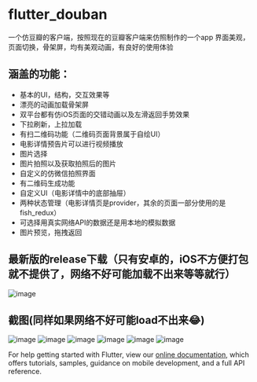 # flutter_douban

一个仿豆瓣的客户端，按照现在的豆瓣客户端来仿照制作的一个app
界面美观，页面切换，骨架屏，均有美观动画，有良好的使用体验

## 涵盖的功能：
- 基本的UI，结构，交互效果等
- 漂亮的动画加载骨架屏
- 双平台都有仿iOS页面的交错动画以及左滑返回手势效果
- 下拉刷新，上拉加载
- 有扫二维码功能（二维码页面背景属于自绘UI） 
- 电影详情预告片可以进行视频播放
- 图片选择
- 图片拍照以及获取拍照后的图片
- 自定义的仿微信拍照界面
- 有二维码生成功能
- 自定义UI（电影详情中的底部抽屉）
- 两种状态管理（电影详情页是provider，其余的页面一部分使用的是fish_redux）
- 可选择用真实网络API的数据还是用本地的模拟数据
- 图片预览，拖拽返回

## 最新版的release下载（只有安卓的，iOS不方便打包就不提供了，网络不好可能加载不出来等等就行）
![image](https://github.com/luckysmg/flutter_douban/blob/master/md_img/qrcode.png)


## 截图(同样如果网络不好可能load不出来😂)
![image](https://github.com/luckysmg/flutter_douban/blob/master/md_img/book_music.png)
![image](https://github.com/luckysmg/flutter_douban/blob/master/md_img/detail.png)
![image](https://github.com/luckysmg/flutter_douban/blob/master/md_img/detail2.png)
![image](https://github.com/luckysmg/flutter_douban/blob/master/md_img/home.png)
![image](https://github.com/luckysmg/flutter_douban/blob/master/md_img/koubei.png)
![image](https://github.com/luckysmg/flutter_douban/blob/master/md_img/top250.png)



For help getting started with Flutter, view our
[online documentation](https://flutter.dev/docs), which offers tutorials,
samples, guidance on mobile development, and a full API reference.
